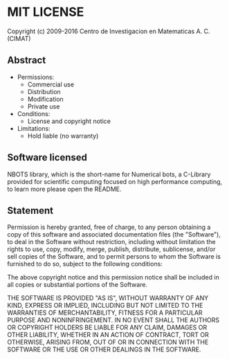 # MIT LICENSE

Copyright (c) 2009-2016 Centro de Investigacion en Matematicas A. C. (CIMAT)

## Abstract
- Permissions:
    * Commercial use
    * Distribution
    * Modification
    * Private use
- Conditions:
    * License and copyright notice
- Limitations:
    * Hold liable (no warranty)

## Software licensed

NBOTS library, which is the short-name for Numerical bots, a C-Library
provided for scientific computing focused on high performance computing,
to learn more please open the README.

## Statement

Permission is hereby granted, free of charge, to any person obtaining a copy
of this software and associated documentation files (the "Software"), to deal
in the Software without restriction, including without limitation the rights
to use, copy, modify, merge, publish, distribute, sublicense, and/or sell
copies of the Software, and to permit persons to whom the Software is
furnished to do so, subject to the following conditions:

The above copyright notice and this permission notice shall be included in all
copies or substantial portions of the Software.

THE SOFTWARE IS PROVIDED "AS IS", WITHOUT WARRANTY OF ANY KIND, EXPRESS OR
IMPLIED, INCLUDING BUT NOT LIMITED TO THE WARRANTIES OF MERCHANTABILITY,
FITNESS FOR A PARTICULAR PURPOSE AND NONINFRINGEMENT. IN NO EVENT SHALL THE
AUTHORS OR COPYRIGHT HOLDERS BE LIABLE FOR ANY CLAIM, DAMAGES OR OTHER
LIABILITY, WHETHER IN AN ACTION OF CONTRACT, TORT OR OTHERWISE, ARISING FROM,
OUT OF OR IN CONNECTION WITH THE SOFTWARE OR THE USE OR OTHER DEALINGS IN THE
SOFTWARE.